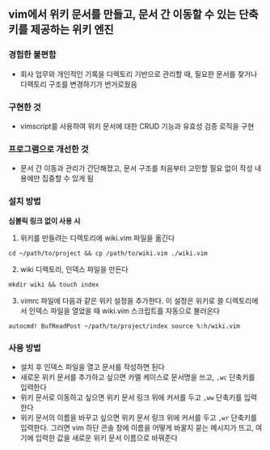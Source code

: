 ## vim에서 위키 문서를 만들고, 문서 간 이동할 수 있는 단축키를 제공하는 위키 엔진

### 경험한 불편함
- 회사 업무와 개인적인 기록을 디렉토리 기반으로 관리할 때, 필요한 문서를 찾거나 디렉토리 구조를 변경하기가 번거로웠음

### 구현한 것
- vimscript를 사용하여 위키 문서에 대한 CRUD 기능과 유효성 검증 로직을 구현

### 프로그램으로 개선한 것
- 문서 간 이동과 관리가 간단해졌고, 문서 구조를 처음부터 고민할 필요 없이 작성 내용에만 집중할 수 있게 됨

### 설치 방법
**심볼릭 링크 없이 사용 시**
 1. 위키를 만들려는 디렉토리에 wiki.vim 파일을 옮긴다
```
cd ~/path/to/project && cp /path/to/wiki.vim ./wiki.vim
```
 2. wiki 디렉토리, 인덱스 파일을 만든다
```
mkdir wiki && touch index
```
 3. vimrc 파일에 다음과 같은 위키 설정을 추가한다. 이 설정은 위키로 쓸 디렉토리에서 인덱스 파일을 열었을 때 wiki.vim 스크립트를 자동으로 불러온다
```
autocmd! BufReadPost ~/path/to/project/index source %:h/wiki.vim
```

### 사용 방법
- 설치 후 인덱스 파일을 열고 문서를 작성하면 된다
- 새로운 위키 문서를 추가하고 싶으면 카멜 케이스로 문서명을 쓰고, `,wc` 단축키를 입력한다
- 위키 문서로 이동하고 싶으면 위키 문서 링크 위에 커서를 두고 `,ww` 단축키를 입력한다
- 위키 문서의 이름을 바꾸고 싶으면 위키 문서 링크 위에 커서를 두고 `,wr` 단축키를 입력한다. 그러면 vim 하단 콘솔 창에 이름을 어떻게 바꿀지 묻는 메시지가 뜨고, 여기에 입력한 값을 새로운 위키 문서 이름으로 바꿔준다
